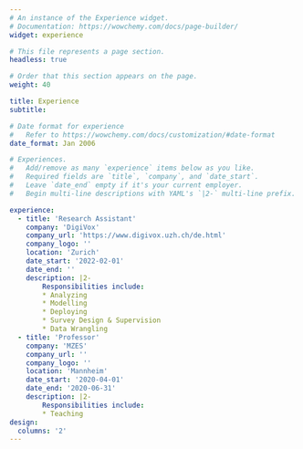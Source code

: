 ```yaml
---
# An instance of the Experience widget.
# Documentation: https://wowchemy.com/docs/page-builder/
widget: experience

# This file represents a page section.
headless: true

# Order that this section appears on the page.
weight: 40

title: Experience
subtitle:

# Date format for experience
#   Refer to https://wowchemy.com/docs/customization/#date-format
date_format: Jan 2006

# Experiences.
#   Add/remove as many `experience` items below as you like.
#   Required fields are `title`, `company`, and `date_start`.
#   Leave `date_end` empty if it's your current employer.
#   Begin multi-line descriptions with YAML's `|2-` multi-line prefix.

experience:
  - title: 'Research Assistant'
    company: 'DigiVox'
    company_url: 'https://www.digivox.uzh.ch/de.html'
    company_logo: ''
    location: 'Zurich'
    date_start: '2022-02-01'
    date_end: ''
    description: |2-
        Responsibilities include:
        * Analyzing
        * Modelling
        * Deploying
        * Survey Design & Supervision
        * Data Wrangling
  - title: 'Professor'
    company: 'MZES'
    company_url: ''
    company_logo: ''
    location: 'Mannheim'
    date_start: '2020-04-01'
    date_end: '2020-06-31'
    description: |2-
        Responsibilities include:
        * Teaching
design:
  columns: '2'
---
```

